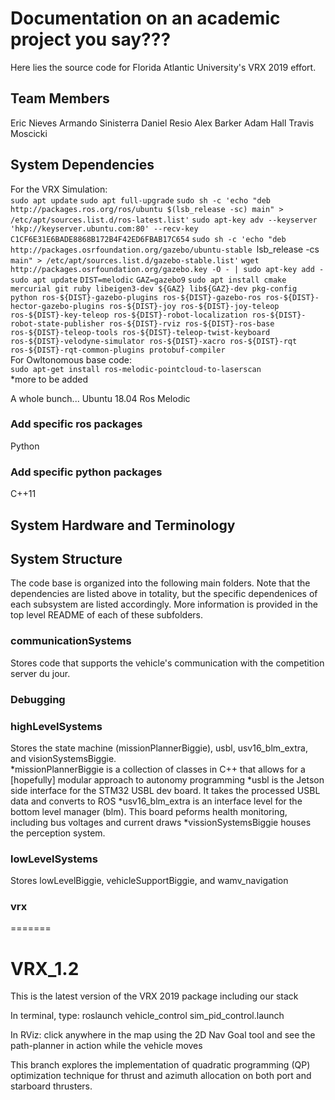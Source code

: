 # Documentation on an academic project you say???
Here lies the source code for Florida Atlantic University's VRX 2019 effort.

## Team Members
Eric Nieves
Armando Sinisterra
Daniel Resio
Alex Barker
Adam Hall
Travis Moscicki

## System Dependencies
For the VRX Simulation:  
`sudo apt update`
`sudo apt full-upgrade`
`sudo sh -c 'echo "deb http://packages.ros.org/ros/ubuntu $(lsb_release -sc) main" > /etc/apt/sources.list.d/ros-latest.list'`
`sudo apt-key adv --keyserver 'hkp://keyserver.ubuntu.com:80' --recv-key C1CF6E31E6BADE8868B172B4F42ED6FBAB17C654`
`sudo sh -c 'echo "deb http://packages.osrfoundation.org/gazebo/ubuntu-stable `lsb_release -cs` main" > /etc/apt/sources.list.d/gazebo-stable.list'`
`wget http://packages.osrfoundation.org/gazebo.key -O - | sudo apt-key add -`
`sudo apt update`
`DIST=melodic`
`GAZ=gazebo9`
`sudo apt install cmake mercurial git ruby libeigen3-dev ${GAZ} lib${GAZ}-dev pkg-config python ros-${DIST}-gazebo-plugins ros-${DIST}-gazebo-ros ros-${DIST}-hector-gazebo-plugins ros-${DIST}-joy ros-${DIST}-joy-teleop ros-${DIST}-key-teleop ros-${DIST}-robot-localization ros-${DIST}-robot-state-publisher ros-${DIST}-rviz ros-${DIST}-ros-base ros-${DIST}-teleop-tools ros-${DIST}-teleop-twist-keyboard ros-${DIST}-velodyne-simulator ros-${DIST}-xacro ros-${DIST}-rqt ros-${DIST}-rqt-common-plugins protobuf-compiler`   
For Owltonomous base code:  
`sudo apt-get install ros-melodic-pointcloud-to-laserscan`  
*more to be added


A whole bunch...
Ubuntu 18.04
Ros Melodic
### Add specific ros packages
Python
### Add specific python packages
C++11

## System Hardware and Terminology

## System Structure
The code base is organized into the following main folders.  Note that the dependencies are listed above in totality, but the specific dependenices of each subsystem are listed accordingly.
More information is provided in the top level README of each of these subfolders.
### communicationSystems
Stores code that supports the vehicle's communication with the competition server du jour.

### Debugging

### highLevelSystems
Stores the state machine (missionPlannerBiggie), usbl, usv16_blm_extra, and visionSystemsBiggie.  
*missionPlannerBiggie is a collection of classes in C++ that allows for a [hopefully] modular approach to autonomy programming
*usbl is the Jetson side interface for the STM32 USBL dev board.  It takes the processed USBL data and converts to ROS
*usv16_blm_extra is an interface level for the bottom level manager (blm).  This board peforms health monitoring, including bus voltages and current draws
*vissionSystemsBiggie houses the perception system.   

### lowLevelSystems
Stores lowLevelBiggie, vehicleSupportBiggie, and wamv_navigation


### vrx
=======
# VRX_1.2
This is the latest version of the VRX 2019 package including our stack

In terminal, type:
roslaunch vehicle_control sim_pid_control.launch

In RViz:
click anywhere in the map using the 2D Nav Goal tool and see the path-planner in action
while the vehicle moves

This branch explores the implementation of quadratic programming (QP) optimization technique for thrust and azimuth allocation on both port and starboard thrusters.
